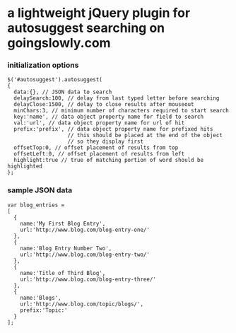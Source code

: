 # a lightweight jQuery plugin for autosuggest searching on goingslowly.com

### initialization options
    $('#autosuggest').autosuggest(
    {
      data:{}, // JSON data to search
      delaySearch:100, // delay from last typed letter before searching
      delayClose:1500, // delay to close results after mouseout
      minChars:3, // minimum number of characters required to start search
      key:'name', // data object property name for field to search
      val:'url', // data object property name for url of hit
      prefix:'prefix', // data object property name for prefixed hits
                       // this should be placed at the end of the object
                       // so they display first
      offsetTop:0, // offset placement of results from top
      offsetLeft:0, // offset placement of results from left
      highlight:true // true of matching portion of word should be highlighted
    };
    
### sample JSON data
    var blog_entries =
    [
      {
        name:'My First Blog Entry',
        url:'http://www.blog.com/blog-entry-one/'
      },
      {
        name:'Blog Entry Number Two',
        url:'http://www.blog.com/blog-entry-two/'
      },
      {
        name:'Title of Third Blog',
        url:'http://www.blog.com/blog-entry-three/'
      },
      {
        name:'Blogs',
        url:'http://www.blog.com/topic/blogs/',
        prefix:'Topic:'
      }
    ];
